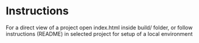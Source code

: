 # Instructions
For a direct view of a project open index.html inside build/ folder, or follow instructions (README) in selected project for setup of a local environment
